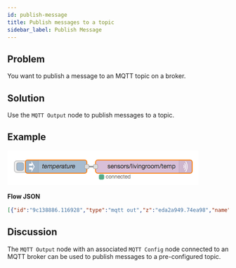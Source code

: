 ```yaml
---
id: publish-message
title: Publish messages to a topic
sidebar_label: Publish Message
---
```


## Problem

You want to publish a message to an MQTT topic on a broker.

## Solution

Use the <code class="node">MQTT Output</code> node to publish messages to a topic.

## Example

![](../assets/mqtt/publish-to-topic.png)

<b>Flow JSON</b>
~~~json
[{"id":"9c138886.116928","type":"mqtt out","z":"eda2a949.74ea98","name":"","topic":"sensors/livingroom/temp","qos":"","retain":"","broker":"61de5090.0f5d9","x":430,"y":100,"wires":[]},{"id":"ff654e7f.32e9e","type":"inject","z":"eda2a949.74ea98","name":"temperature","topic":"","payload":"22","payloadType":"num","repeat":"","crontab":"","once":false,"x":230,"y":100,"wires":[["9c138886.116928"]]},{"id":"61de5090.0f5d9","type":"mqtt-broker","z":"","broker":"localhost","port":"1883","clientid":"","usetls":false,"compatmode":true,"keepalive":"60","cleansession":true,"willTopic":"","willQos":"0","willPayload":"","birthTopic":"","birthQos":"0","birthPayload":""}]
~~~



## Discussion

The <code class="node">MQTT Output</code> node with an associated <code class="node">MQTT Config</code> node connected to an MQTT broker can be used to publish messages to a pre-configured topic.

